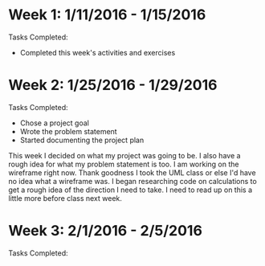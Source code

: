 # Week 1: 1/11/2016 - 1/15/2016
Tasks Completed:
 * Completed this week's activities and exercises
 
 
# Week 2: 1/25/2016 - 1/29/2016
Tasks Completed:
 * Chose a project goal
 * Wrote the problem statement
 * Started documenting the project plan
 
This week I decided on what my project was going to be. I also have a rough idea for what my problem statement is too. I am working on the wireframe right now. Thank goodness I took the UML class or else I'd have no idea what a wireframe was. I began researching code on calculations to get a rough idea of the direction I need to take. I need to read up on this a little more before class next week.   
 
# Week 3: 2/1/2016 - 2/5/2016
Tasks Completed:
